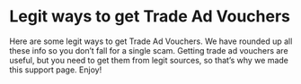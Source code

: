 # Legit ways to get Trade Ad Vouchers

Here are some legit ways to get Trade Ad Vouchers. We have rounded up all these info so you don’t fall for a single scam. Getting trade ad vouchers are useful, but you need to get them from legit sources, so that’s why we made this support page. Enjoy!
